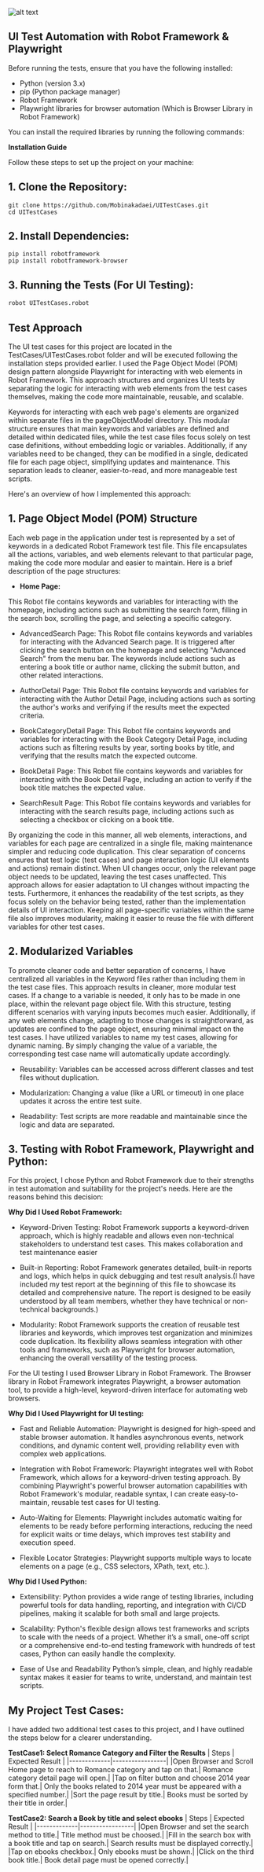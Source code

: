 ![alt text](UITestCasesResult.png)

## UI Test Automation with Robot Framework & Playwright

Before running the tests, ensure that you have the following installed:

- Python (version 3.x)
- pip (Python package manager)
- Robot Framework
- Playwright libraries for browser automation (Which is Browser Library in Robot Framework)

You can install the required libraries by running the following commands:


**Installation Guide**

Follow these steps to set up the project on your machine:

## 1. Clone the Repository:

    git clone https://github.com/Mobinakadaei/UITestCases.git
    cd UITestCases

## 2. Install Dependencies:
    pip install robotframework
    pip install robotframework-browser

## 3. Running the Tests (For UI Testing):

   ```sh
   robot UITestCases.robot
   ```

## Test Approach

The UI test cases for this project are located in the TestCases/UITestCases.robot folder and will be executed following the installation steps provided earlier. I used the Page Object Model (POM) design pattern alongside Playwright for interacting with web elements in Robot Framework. This approach structures and organizes UI tests by separating the logic for interacting with web elements from the test cases themselves, making the code more maintainable, reusable, and scalable.

Keywords for interacting with each web page's elements are organized within separate files in the pageObjectModel directory. This modular structure ensures that main keywords and variables are defined and detailed within dedicated files, while the test case files focus solely on test case definitions, without embedding logic or variables. Additionally, if any variables need to be changed, they can be modified in a single, dedicated file for each page object, simplifying updates and maintenance. This separation leads to cleaner, easier-to-read, and more manageable test scripts.

Here's an overview of how I implemented this approach:

## 1. Page Object Model (POM) Structure

   Each web page in the application under test is represented by a set of keywords in a dedicated Robot Framework test file. This file encapsulates all the actions, variables, and web elements relevant to that particular page, making the code more modular and easier to maintain. 
Here is a brief description of the page structures:

   * **Home Page:**

   This Robot file contains keywords and variables for interacting with the homepage, including actions such as submitting the search form, filling in the search box, scrolling the page, and selecting a specific category.

   * AdvancedSearch Page:
   This Robot file contains keywords and variables for interacting with the Advanced Search page. It is triggered after clicking the search button on the homepage and selecting "Advanced Search" from the menu bar. The keywords include actions such as entering a book title or author name, clicking the submit button, and other related interactions.

   * AuthorDetail Page:
   This Robot file contains keywords and variables for interacting with the Author Detail Page, including actions such as sorting the author's works and verifying if the results meet the expected criteria.

   * BookCategoryDetail Page:
   This Robot file contains keywords and variables for interacting with the Book Category Detail Page, including actions such as filtering results by year, sorting books by title, and verifying that the results match the expected outcome.

   * BookDetail Page:
   This Robot file contains keywords and variables for interacting with the Book Detail Page, including an action to verify if the book title matches the expected value.

   * SearchResult Page:
   This Robot file contains keywords and variables for interacting with the search results page, including actions such as selecting a checkbox or clicking on a book title.


By organizing the code in this manner, all web elements, interactions, and variables for each page are centralized in a single file, making maintenance simpler and reducing code duplication. This clear separation of concerns ensures that test logic (test cases) and page interaction logic (UI elements and actions) remain distinct. When UI changes occur, only the relevant page object needs to be updated, leaving the test cases unaffected. This approach allows for easier adaptation to UI changes without impacting the tests. Furthermore, it enhances the readability of the test scripts, as they focus solely on the behavior being tested, rather than the implementation details of UI interaction. Keeping all page-specific variables within the same file also improves modularity, making it easier to reuse the file with different variables for other test cases.

## 2. Modularized Variables

  To promote cleaner code and better separation of concerns, I have centralized all variables in the Keyword files rather than including them in the test case files. This approach results in cleaner, more modular test cases. If a change to a variable is needed, it only has to be made in one place, within the relevant page object file. With this structure, testing different scenarios with varying inputs becomes much easier. Additionally, if any web elements change, adapting to those changes is straightforward, as updates are confined to the page object, ensuring minimal impact on the test cases. I have utilized variables to name my test cases, allowing for dynamic naming. By simply changing the value of a variable, the corresponding test case name will automatically update accordingly.

  * Reusability: Variables can be accessed across different classes and test files without duplication.

  * Modularization: Changing a value (like a URL or timeout) in one place updates it across the entire test suite.

  * Readability: Test scripts are more readable and maintainable since the logic and data are separated.


## 3. Testing with Robot Framework, Playwright and Python:
  For this project, I chose Python and Robot Framework due to their strengths in test automation and suitability for the project's needs. Here are the reasons behind this decision:
   
   **Why Did I Used Robot Framework:**

   * Keyword-Driven Testing: 
   Robot Framework supports a keyword-driven approach, which is highly readable and allows even non-technical stakeholders to understand test cases. This makes collaboration and test maintenance easier

   * Built-in Reporting: 
   Robot Framework generates detailed, built-in reports and logs, which helps in quick debugging and test result analysis.(I have included my test report at the beginning of this file to showcase its detailed and comprehensive nature. The report is designed to be easily understood by all team members, whether they have technical or non-technical backgrounds.)

   * Modularity: 
   Robot Framework supports the creation of reusable test libraries and keywords, which improves test organization and minimizes code duplication. Its flexibility allows seamless integration with other tools and frameworks, such as Playwright for browser automation, enhancing the overall versatility of the testing process.


   For the UI testing I used Browser Library in Robot Framework. The Browser library in Robot Framework integrates Playwright, a browser automation tool, to provide a high-level, keyword-driven interface for automating web browsers.
   
   **Why Did I Used Playwright for UI testing:**

   * Fast and Reliable Automation: 
   Playwright is designed for high-speed and stable browser automation. It handles asynchronous events, network conditions, and dynamic content well, providing reliability even with complex web applications.

   * Integration with Robot Framework: 
   Playwright integrates well with Robot Framework, which allows for a keyword-driven testing approach. By combining Playwright's powerful browser automation capabilities with Robot Framework's modular, readable syntax, I can create easy-to-maintain, reusable test cases for UI testing.
  
   * Auto-Waiting for Elements: 
   Playwright includes automatic waiting for elements to be ready before performing interactions, reducing the need for explicit waits or time delays, which improves test stability and execution speed.

   * Flexible Locator Strategies: 
   Playwright supports multiple ways to locate elements on a page (e.g., CSS selectors, XPath, text, etc.).

   **Why Did I Used Python:**

   * Extensibility: 
   Python provides a wide range of testing libraries, including powerful tools for data handling, reporting, and integration with CI/CD pipelines, making it scalable for both small and large projects.
   
   * Scalability:
   Python's flexible design allows test frameworks and scripts to scale with the needs of a project. Whether it’s a small, one-off script or a comprehensive end-to-end testing framework with hundreds of test cases, Python can easily handle the complexity.

   * Ease of Use and Readability
   Python’s simple, clean, and highly readable syntax makes it easier for teams to write, understand, and maintain test scripts. 

## My Project Test Cases:

I have added two additional test cases to this project, and I have outlined the steps below for a clearer understanding.

**TestCase1: Select Romance Category and Filter the Results**
| Steps        | Expected Result |
|-------------|-----------------|
|Open Browser and Scroll Home page to reach to Romance category and tap on that.| Romance category detail page will open.|
|Tap on filter button and choose 2014 year form that.| Only the books related to 2014 year must be appeared with a specified number.| 
|Sort the page result by title.| Books must be sorted by their title in order.|


**TestCase2: Search a Book by title and select ebooks**
| Steps        | Expected Result |
|-------------|-----------------|
|Open Browser and set the search method to title.| Title method must be choosed.|
|Fill in the search box with a book title and tap on search.| Search results must be displayed correctly.| 
|Tap on ebooks checkbox.| Only ebooks must be shown.|
|Click on the third book title.| Book detail page must be opened correctly.|



